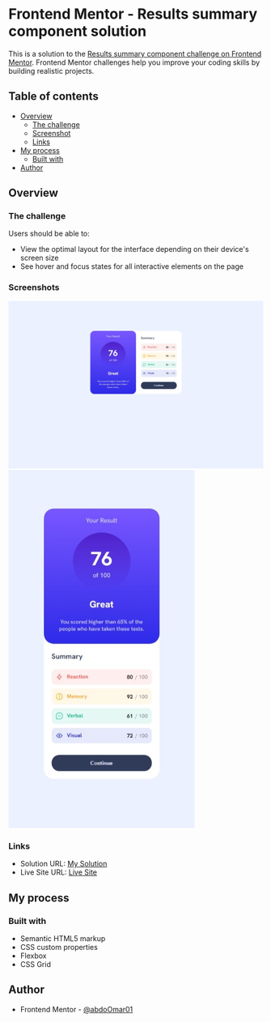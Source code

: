 # Frontend Mentor - Results summary component solution

This is a solution to the [Results summary component challenge on Frontend Mentor](https://www.frontendmentor.io/challenges/results-summary-component-CE_K6s0maV). Frontend Mentor challenges help you improve your coding skills by building realistic projects. 

## Table of contents

- [Overview](#overview)
  - [The challenge](#the-challenge)
  - [Screenshot](#screenshot)
  - [Links](#links)
- [My process](#my-process)
  - [Built with](#built-with)
- [Author](#author)

## Overview

### The challenge

Users should be able to:

- View the optimal layout for the interface depending on their device's screen size
- See hover and focus states for all interactive elements on the page

### Screenshots

![](./screenshot_desktop.jpeg)
![](./screenshot_mobile.jpeg)

### Links

- Solution URL: [My Solution](https://www.frontendmentor.io/solutions/results-summary-prdsiyrlIa)
- Live Site URL: [Live Site](https://abdoomar01.github.io/results-summary)

## My process

### Built with

- Semantic HTML5 markup
- CSS custom properties
- Flexbox
- CSS Grid

## Author

- Frontend Mentor - [@abdoOmar01](https://www.frontendmentor.io/profile/abdoOmar01)